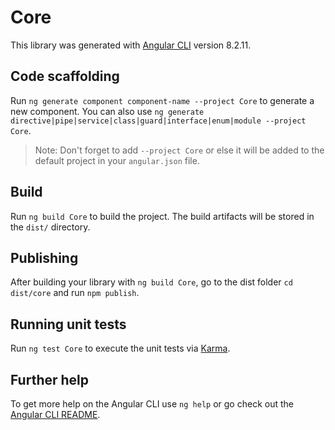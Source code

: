 # Core

This library was generated with [Angular CLI](https://github.com/angular/angular-cli) version 8.2.11.

## Code scaffolding

Run `ng generate component component-name --project Core` to generate a new component. You can also use `ng generate directive|pipe|service|class|guard|interface|enum|module --project Core`.
> Note: Don't forget to add `--project Core` or else it will be added to the default project in your `angular.json` file. 

## Build

Run `ng build Core` to build the project. The build artifacts will be stored in the `dist/` directory.

## Publishing

After building your library with `ng build Core`, go to the dist folder `cd dist/core` and run `npm publish`.

## Running unit tests

Run `ng test Core` to execute the unit tests via [Karma](https://karma-runner.github.io).

## Further help

To get more help on the Angular CLI use `ng help` or go check out the [Angular CLI README](https://github.com/angular/angular-cli/blob/master/README.md).
